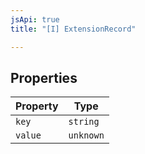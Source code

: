```yaml
---
jsApi: true
title: "[I] ExtensionRecord"

---
```

## Properties

| Property | Type |
| ------ | ------ |
| `key` | `string` |
| `value` | `unknown` |
